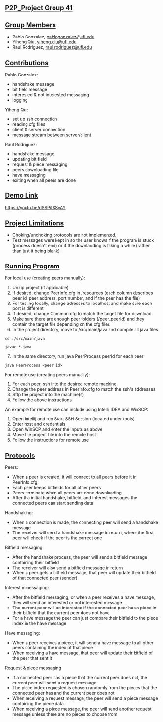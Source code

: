 ## <u>P2P_Project Group 41</u>

## <u>Group Members</u>

- Pablo Gonzalez, pablogonzalez@ufl.edu
- Yiheng Qiu, yiheng.qiu@ufl.edu
- Raul Rodriguez, raul.rodriguez@ufl.edu

## <u>Contributions</u>

Pablo Gonzalez:
- handshake message
- bit field message
- interested & not interested messaging
- logging

Yiheng Qui:
- set up ssh connection
- reading cfg files
- client & server connection
- message stream between server/client

Raul Rodriguez:
- handshake message
- updating bit field
- request & piece messaging
- peers downloading file
- have messaging
- exiting when all peers are done

## <u>Demo Link</u>

https://youtu.be/dSSPitSSyAY

## <u>Project Limitations</u>

- Choking/unchoking protocols are not implemented.
- Test messages were kept in so the user knows if the program is stuck (process doesn't end) or if the downlaoding is taking a while (rather than just it being blank)

## <u>Running Program</u>

For local use (creating peers manually):
1. Unzip project (if applicable)
2. If desired, change PeerInfo.cfg in /resources (each column describes peer id, peer address, port number, and if the peer has the file)
3. For testing locally, change adresses to localhost and make sure each port is different
4. If desired, change Common.cfg to match the target file for download
5. Make sure there are enough peer folders (/peer_peerId) and they contain the target file depending on the cfg files
6. In the project directory, move to /src/main/java and compile all java files
```
cd ./src/main/java
```
```
javac *.java
```
7. In the same directory, run java PeerProcess peerId for each peer
```
java PeerProcess <peer id>
```

For remote use (creating peers manually):
1. For each peer, ssh into the desired remote machine
2. Change the peer address in PeerInfo.cfg to match the ssh's addresses
3. Sftp the project into the machine(s)
4. Follow the above instructions

An example for remote use can include using Intellij IDEA and WinSCP:
1. Open Intellij and run Start SSH Session (located under tools)
2. Enter host and credentials
3. Open WinSCP and enter the inputs as above
4. Move the project file into the remote host
5. Follow the instructions for remote use

## <u>Protocols</u>

Peers:
- When a peer is created, it will connect to all peers before it in PeerInfo.cfg
- Each peer keeps bitfields for all other peers
- Peers terminate when all peers are done downloading
- After tha initial handshake, bitfield, and interest messages the connected peers can start sending data

Handshaking:
- When a connection is made, the connecting peer will send a handshake message
- The receiver will send a handshake message in return, where the first peer will check if the peer is the correct one

Bitfield messaging:
- After the handshake process, the peer will send a bitfield message containing their bitfield
- The receiver will also send a bitfield message in return
- When a peer gets a bitfield message, that peer will update their bitfield of that connected peer (sender)

Interest mmessaging:
- After the bitfield messaging, or when a peer receives a have message, they will send an interested or not interested message
- The current peer will be interested if the connected peer has a piece in their bitfield that the current peer does not have
- For a have message the peer can just compare their bitfield to the piece index in the have message

Have messaging:
- When a peer receives a piece, it will send a have message to all other peers containing the index of that piece
- When receiving a have message, that peer will update their bitfield of the peer that sent it

Request & piece messaging
- If a connected peer has a piece that the current peer does not, the current peer will send a request message
- The piece index requested is chosen randomly from the pieces that the connected peer has and the current peer does not
- When receiving a request message, the peer will send a piece message containing the piece data
- When receiving a piece message, the peer will send another request message unless there are no pieces to choose from
